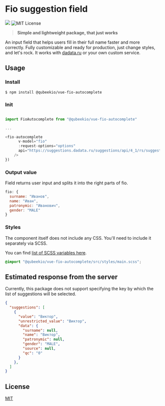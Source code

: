 # Fio suggestion field 
![](https://github.styleci.io/repos/371502967/shield?branch=master)
![MIT License](https://img.shields.io/github/license/qubeekio/vue-fio-autocomplete.svg?style=flat-square)

> **Simple and lightweight package, that just works**


An input field that helps users fill in their full name faster and more correctly. 
Fully customizable and ready for production, just change styles, and let's rock. 
It works with [dadata.ru](https://dadata.ru) or your own custom service.


## Usage

### Install

```bash
$ npm install @qubeekio/vue-fio-autocomplete
```

### Init

```js

import FioAutocomplete from "@qubeekio/vue-fio-autocomplete"

...

<fio-autocomplete
      v-model="fio"
      :request-options="options"
      api="https://suggestions.dadata.ru/suggestions/api/4_1/rs/suggest/fio"
    />
})

```

### Output value
Field returns user input and splits it into the right parts of fio.

```js
fio: {
  surname: "Иванов",
  name: "Иван",
  patronymic: "Иванович",
  gender: "MALE"
}
```

### Styles

The component itself does not include any CSS. You'll need to include it separately via SCSS. 

You can find [list of SCSS variables here](https://github.com/qubeekio/vue-fio-autocomplete/blob/master/src/styles/main.scss).

```scss
@import "@qubeekio/vue-fio-autocomplete/src/styles/main.scss";
```

## Estimated response from the server

Currently, this package does not support specifying the key by which the list of suggestions will be selected.

```json
{
  "suggestions": [
    {
      "value": "Виктор",
      "unrestricted_value": "Виктор",
      "data": {
        "surname": null,
        "name": "Виктор",
        "patronymic": null,
        "gender": "MALE",
        "source": null,
        "qc": "0"
      }
    },
  ]
}
```


## License

[MIT](https://github.com/qubeekio/vue-fio-autocomplete/blob/master/LICENSE)
